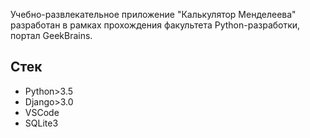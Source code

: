 Учебно-развлекательное приложение "Калькулятор Менделеева" разработан в рамках прохождения факультета Python-разработки, портал GeekBrains.

## Стек

* Python>3.5
* Django>3.0
* VSCode
* SQLite3

